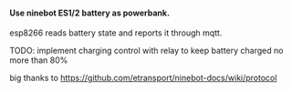 #### Use ninebot ES1/2 battery as powerbank.

esp8266 reads battery state and reports it through mqtt.

TODO: implement charging control with relay to keep battery charged no more than 80% 

big thanks to https://github.com/etransport/ninebot-docs/wiki/protocol